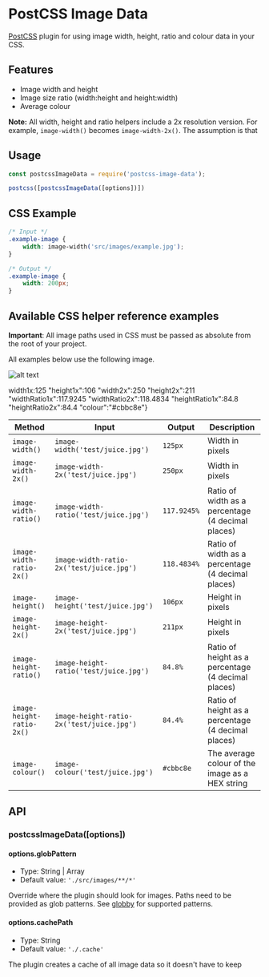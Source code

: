 # PostCSS Image Data

[PostCSS](https://github.com/postcss/postcss) plugin for using image width, height, ratio and colour data in your CSS.


## Features

* Image width and height
* Image size ratio (width:height and height:width)
* Average colour

**Note:** All width, height and ratio helpers include a 2x resolution version. For example, `image-width()` becomes `image-width-2x()`. The assumption is that


## Usage

```.js
const postcssImageData = require('postcss-image-data');

postcss([postcssImageData([options])])
```


## CSS Example

```.css
/* Input */
.example-image {
    width: image-width('src/images/example.jpg');
}

/* Output */
.example-image {
    width: 200px;
}
```


## Available CSS helper reference examples

**Important**: All image paths used in CSS must be passed as absolute from the root of your project.

All examples below use the following image.

![alt text](test/juice.jpg "Juice")

width1x:125
"height1x":106
"width2x":250
"height2x":211
"widthRatio1x":117.9245
"widthRatio2x":118.4834
"heightRatio1x":84.8
"heightRatio2x":84.4
"colour":"#cbbc8e"}

| Method | Input | Output | Description |
| - | - | - | - |
| `image-width()` | `image-width('test/juice.jpg')` | `125px` | Width in pixels |
| `image-width-2x()` | `image-width-2x('test/juice.jpg')` | `250px` | Width in pixels |
| `image-width-ratio()` | `image-width-ratio('test/juice.jpg')` | `117.9245%` | Ratio of width as a percentage (4 decimal places) |
| `image-width-ratio-2x()` | `image-width-ratio-2x('test/juice.jpg')` | `118.4834%` | Ratio of width as a percentage (4 decimal places)
| `image-height()` | `image-height('test/juice.jpg')` | `106px` | Height in pixels |
| `image-height-2x()` | `image-height-2x('test/juice.jpg')` | `211px` | Height in pixels |
| `image-height-ratio()` | `image-height-ratio('test/juice.jpg')` | `84.8%` | Ratio of height as a percentage (4 decimal places)
| `image-height-ratio-2x()` | `image-height-ratio-2x('test/juice.jpg')` | `84.4%` | Ratio of height as a percentage (4 decimal places)
| `image-colour()` | `image-colour('test/juice.jpg')` | `#cbbc8e` | The average colour of the image as a HEX string |


## API

### postcssImageData([options])

#### options.globPattern

* Type: String | Array
* Default value: `'./src/images/**/*'`

Override where the plugin should look for images. Paths need to be provided as glob patterns. See [globby](https://github.com/sindresorhus/globby) for supported patterns.

#### options.cachePath

* Type: String
* Default value: `'./.cache'`

The plugin creates a cache of all image data so it doesn't have to keep
